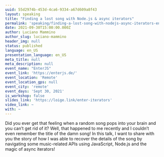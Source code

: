 ```yaml
---
uuid: 55d2974b-453d-4ca6-9334-a67d609a8f43
layout: speaking
title: "Finding a lost song with Node.js & async iterators"
permalink: 'speaking/finding-a-lost-song-with-nodejs-async-iterators-enterjs'
date: 2021-09-30T15:00:00.000Z
author: Luciano Mammino
author_slug: luciano-mammino
header_img: null
status: published
language: en_US
presentation_language: en_US
meta_title: null
meta_description: null
event_name: "EnterJS"
event_link: 'https://enterjs.de/'
event_location: 'Remote'
event_location_gps: null
event_city: 'remote'
event_days: 'Sept 30, 2021'
is_workshop: false
slides_link: 'https://loige.link/enter-iterators'
video_link: ~
with: ~
---
```


Did you ever get that feeling when a random song pops into your brain and you can’t get rid of it? Well, that happened to me recently and I couldn’t even remember the title of the damn song! In this talk, I want to share with you the story of how I was able to recover the details of the song by navigating some music-related APIs using JavaScript, Node.js and the magic of async iterators!
